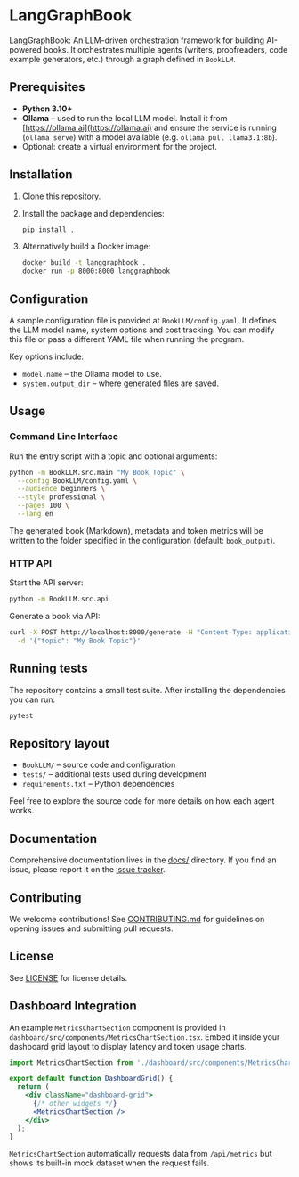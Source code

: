 # LangGraphBook

LangGraphBook: An LLM-driven orchestration framework for building AI-powered books.
It orchestrates multiple agents (writers, proofreaders, code example generators, etc.)
through a graph defined in `BookLLM`.

## Prerequisites

- **Python 3.10+**
- **Ollama** – used to run the local LLM model. Install it from [https://ollama.ai](https://ollama.ai)
  and ensure the service is running (`ollama serve`) with a model available (e.g. `ollama pull llama3.1:8b`).
- Optional: create a virtual environment for the project.

## Installation

1. Clone this repository.
2. Install the package and dependencies:

   ```bash
   pip install .
   ```

3. Alternatively build a Docker image:

   ```bash
   docker build -t langgraphbook .
   docker run -p 8000:8000 langgraphbook
   ```

## Configuration

A sample configuration file is provided at `BookLLM/config.yaml`. It defines the
LLM model name, system options and cost tracking. You can modify this file or
pass a different YAML file when running the program.

Key options include:

- `model.name` – the Ollama model to use.
- `system.output_dir` – where generated files are saved.

## Usage

### Command Line Interface

Run the entry script with a topic and optional arguments:

```bash
python -m BookLLM.src.main "My Book Topic" \
  --config BookLLM/config.yaml \
  --audience beginners \
  --style professional \
  --pages 100 \
  --lang en
```

The generated book (Markdown), metadata and token metrics will be written to the
folder specified in the configuration (default: `book_output`).

### HTTP API

Start the API server:

```bash
python -m BookLLM.src.api
```

Generate a book via API:

```bash
curl -X POST http://localhost:8000/generate -H "Content-Type: application/json" \
  -d '{"topic": "My Book Topic"}'
```

## Running tests

The repository contains a small test suite. After installing the dependencies you
can run:

```bash
pytest
```

## Repository layout

- `BookLLM/` – source code and configuration
- `tests/` – additional tests used during development
- `requirements.txt` – Python dependencies

Feel free to explore the source code for more details on how each agent works.

## Documentation
Comprehensive documentation lives in the [docs/](docs/) directory. If you find an issue, please report it on the [issue tracker](https://github.com/yourorg/langgraphbook/issues).

## Contributing
We welcome contributions! See [CONTRIBUTING.md](CONTRIBUTING.md) for guidelines on opening issues and submitting pull requests.

## License
See [LICENSE](LICENSE) for license details.

## Dashboard Integration

An example `MetricsChartSection` component is provided in
`dashboard/src/components/MetricsChartSection.tsx`. Embed it inside your
dashboard grid layout to display latency and token usage charts.

```jsx
import MetricsChartSection from './dashboard/src/components/MetricsChartSection';

export default function DashboardGrid() {
  return (
    <div className="dashboard-grid">
      {/* other widgets */}
      <MetricsChartSection />
    </div>
  );
}
```

`MetricsChartSection` automatically requests data from `/api/metrics` but shows
its built-in mock dataset when the request fails.

